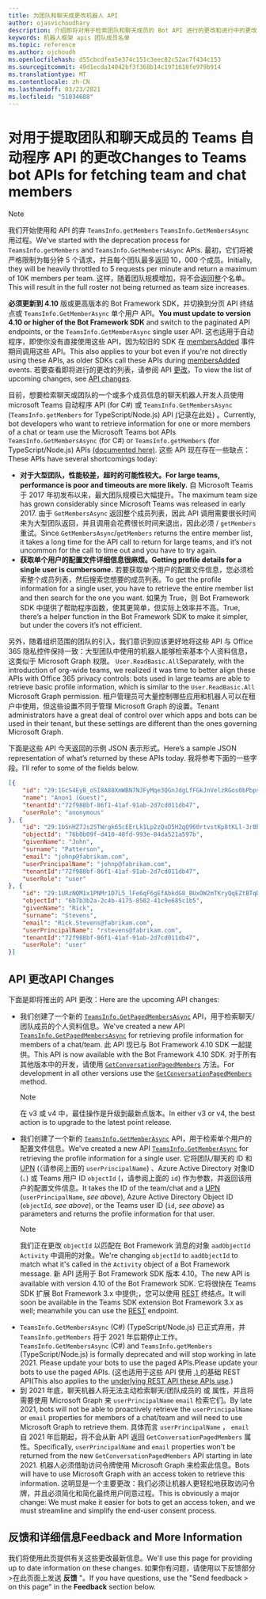 ```yaml
---
title: 为团队和聊天成更改机器人 API
author: ojasvichoudhary
description: 介绍即将对用于检索团队和聊天成员的 Bot API 进行的更改和进行中的更改
keywords: 机器人框架 apis 团队成员名单
ms.topic: reference
ms.author: ojchoudh
ms.openlocfilehash: d55cbcdfea5e374c151c3eec82c52ac7f434c153
ms.sourcegitcommit: 49d1ecda14042bf3f368b14c1971618fe979b914
ms.translationtype: MT
ms.contentlocale: zh-CN
ms.lasthandoff: 03/23/2021
ms.locfileid: "51034688"
---
```

# <a name="changes-to-teams-bot-apis-for-fetching-team-and-chat-members"></a><span data-ttu-id="6024c-104">对用于提取团队和聊天成员的 Teams 自动程序 API 的更改</span><span class="sxs-lookup"><span data-stu-id="6024c-104">Changes to Teams bot APIs for fetching team and chat members</span></span>

>[!NOTE]
> <span data-ttu-id="6024c-105">我们开始使用和 API 的弃 `TeamsInfo.getMembers` `TeamsInfo.GetMembersAsync` 用过程。</span><span class="sxs-lookup"><span data-stu-id="6024c-105">We've started with the deprecation process for `TeamsInfo.getMembers` and `TeamsInfo.GetMembersAsync` APIs.</span></span> <span data-ttu-id="6024c-106">最初，它们将被严格限制为每分钟 5 个请求，并且每个团队最多返回 10，000 个成员。</span><span class="sxs-lookup"><span data-stu-id="6024c-106">Initially, they will be heavily throttled to 5 requests per minute and return a maximum of 10K members per team.</span></span> <span data-ttu-id="6024c-107">这样，随着团队规模增加，将不会返回整个名单。</span><span class="sxs-lookup"><span data-stu-id="6024c-107">This will result in the full roster not being returned as team size increases.</span></span> 
> 
> <span data-ttu-id="6024c-108">**必须更新到 4.10** 版或更高版本的 Bot Framework SDK，并切换到分页 API 终结点或 `TeamsInfo.GetMemberAsync` 单个用户 API。</span><span class="sxs-lookup"><span data-stu-id="6024c-108">**You must update to version 4.10 or higher of the Bot Framework SDK** and switch to the paginated API endpoints, or the `TeamsInfo.GetMemberAsync` single user API.</span></span> <span data-ttu-id="6024c-109">这也适用于自动程序，即使你没有直接使用这些 API，因为较旧的 SDK 在 [membersAdded](../bots/how-to/conversations/subscribe-to-conversation-events.md#team-members-added) 事件期间调用这些 API。</span><span class="sxs-lookup"><span data-stu-id="6024c-109">This also applies to your bot even if you're not directly using these APIs, as older SDKs call these APIs during [membersAdded](../bots/how-to/conversations/subscribe-to-conversation-events.md#team-members-added) events.</span></span> <span data-ttu-id="6024c-110">若要查看即将进行的更改的列表，请参阅 API [更改](team-chat-member-api-changes.md#api-changes)。</span><span class="sxs-lookup"><span data-stu-id="6024c-110">To view the list of upcoming changes, see [API changes](team-chat-member-api-changes.md#api-changes).</span></span> 

<span data-ttu-id="6024c-111">目前，想要检索聊天或团队的一个或多个成员信息的聊天机器人开发人员使用 microsoft Teams 自动程序 API (for C#) 或 `TeamsInfo.GetMembersAsync` (`TeamsInfo.getMembers` for TypeScript/Node.js) API [ (](../bots/how-to/get-teams-context.md#fetching-the-roster-or-user-profile)记录在此处) 。</span><span class="sxs-lookup"><span data-stu-id="6024c-111">Currently, bot developers who want to retrieve information for one or more members of a chat or team use the Microsoft Teams bot APIs `TeamsInfo.GetMembersAsync` (for C#) or `TeamsInfo.getMembers` (for TypeScript/Node.js) APIs [(documented here)](../bots/how-to/get-teams-context.md#fetching-the-roster-or-user-profile).</span></span> <span data-ttu-id="6024c-112">这些 API 现在存在一些缺点：</span><span class="sxs-lookup"><span data-stu-id="6024c-112">These APIs have several shortcomings today:</span></span>

* <span data-ttu-id="6024c-113">**对于大型团队，性能较差，超时的可能性较大。**</span><span class="sxs-lookup"><span data-stu-id="6024c-113">**For large teams, performance is poor and timeouts are more likely.**</span></span> <span data-ttu-id="6024c-114">自 Microsoft Teams 于 2017 年初发布以来，最大团队规模已大幅提升。</span><span class="sxs-lookup"><span data-stu-id="6024c-114">The maximum team size has grown considerably since Microsoft Teams was released in early 2017.</span></span> <span data-ttu-id="6024c-115">由于 `GetMembersAsync` 返回整个成员列表，因此 API 调用需要很长时间来为大型团队返回，并且调用会花费很长时间来退出，因此必须 / `getMembers` 重试。</span><span class="sxs-lookup"><span data-stu-id="6024c-115">Since `GetMembersAsync`/`getMembers` returns the entire member list, it takes a long time for the API call to return for large teams, and it’s not uncommon for the call to time out and you have to try again.</span></span>
* <span data-ttu-id="6024c-116">**获取单个用户的配置文件详细信息很麻烦。**</span><span class="sxs-lookup"><span data-stu-id="6024c-116">**Getting profile details for a single user is cumbersome.**</span></span> <span data-ttu-id="6024c-117">若要获取单个用户的配置文件信息，您必须检索整个成员列表，然后搜索您想要的成员列表。</span><span class="sxs-lookup"><span data-stu-id="6024c-117">To get the profile information for a single user, you have to retrieve the entire member list and then search for the one you want.</span></span> <span data-ttu-id="6024c-118">如果为 True，则 Bot Framework SDK 中提供了帮助程序函数，使其更简单，但实际上效率并不高。</span><span class="sxs-lookup"><span data-stu-id="6024c-118">True, there’s a helper function in the Bot Framework SDK to make it simpler, but under the covers it’s not efficient.</span></span>

<span data-ttu-id="6024c-119">另外，随着组织范围的团队的引入，我们意识到应该更好地将这些 API 与 Office 365 隐私控件保持一致：大型团队中使用的机器人能够检索基本个人资料信息，这类似于 Microsoft Graph 权限。 `User.ReadBasic.All`</span><span class="sxs-lookup"><span data-stu-id="6024c-119">Separately, with the introduction of org-wide teams, we realized it was time to better align these APIs with Office 365 privacy controls: bots used in large teams are able to retrieve basic profile information, which is similar to the `User.ReadBasic.All` Microsoft Graph permission.</span></span> <span data-ttu-id="6024c-120">租户管理员可大量控制哪些应用和机器人可以在租户中使用，但这些设置不同于管理 Microsoft Graph 的设置。</span><span class="sxs-lookup"><span data-stu-id="6024c-120">Tenant administrators have a great deal of control over which apps and bots can be used in their tenant, but these settings are different than the ones governing Microsoft Graph.</span></span>

<span data-ttu-id="6024c-121">下面是这些 API 今天返回的示例 JSON 表示形式。</span><span class="sxs-lookup"><span data-stu-id="6024c-121">Here’s a sample JSON representation of what’s returned by these APIs today.</span></span> <span data-ttu-id="6024c-122">我将参考下面的一些字段。</span><span class="sxs-lookup"><span data-stu-id="6024c-122">I’ll refer to some of the fields below.</span></span>

```json
[{
    "id": "29:1GcS4EyB_oSI8A88XmWBN7NJFyMqe3QGnJdgLfFGkJnVelzRGos0bPbpsfJjcbAD22bmKc4GMbrY2g4JDrrA8vM06X1-cHHle4zOE6U4ttcc",
    "name": "Anon1 (Guest)",
    "tenantId":"72f988bf-86f1-41af-91ab-2d7cd011db47",
    "userRole": "anonymous"
}, {
    "id": "29:1bSnHZ7Js2STWrgk6ScEErLk1Lp2zQuD5H2qQ960rtvstKp8tKLl-3r8b6DoW0QxZimuTxk_kupZ1DBMpvIQQUAZL-PNj0EORDvRZXy8kvWk",
    "objectId": "76b0b09f-d410-48fd-993e-84da521a597b",
    "givenName": "John",
    "surname": "Patterson",
    "email": "johnp@fabrikam.com",
    "userPrincipalName": "johnp@fabrikam.com",
    "tenantId":"72f988bf-86f1-41af-91ab-2d7cd011db47",
    "userRole": "user"
}, {
    "id": "29:1URzNQM1x1PNMr1D7L5_lFe6qF6gEfAbkdG8_BUxOW2mTKryQqEZtBTqDt10-MghkzjYDuUj4KG6nvg5lFAyjOLiGJ4jzhb99WrnI7XKriCs",
    "objectId": "6b7b3b2a-2c4b-4175-8582-41c9e685c1b5",
    "givenName": "Rick",
    "surname": "Stevens",
    "email": "Rick.Stevens@fabrikam.com",
    "userPrincipalName": "rstevens@fabrikam.com",
    "tenantId":"72f988bf-86f1-41af-91ab-2d7cd011db47",
    "userRole": "user"
}]
```

## <a name="api-changes"></a><span data-ttu-id="6024c-123">API 更改</span><span class="sxs-lookup"><span data-stu-id="6024c-123">API Changes</span></span>
<span data-ttu-id="6024c-124">下面是即将推出的 API 更改：</span><span class="sxs-lookup"><span data-stu-id="6024c-124">Here are the upcoming API changes:</span></span>

* <span data-ttu-id="6024c-125">我们创建了一个新的 [`TeamsInfo.GetPagedMembersAsync`](../bots/how-to/get-teams-context.md#fetching-the-roster-or-user-profile) API，用于检索聊天/团队成员的个人资料信息。</span><span class="sxs-lookup"><span data-stu-id="6024c-125">We've created a new API [`TeamsInfo.GetPagedMembersAsync`](../bots/how-to/get-teams-context.md#fetching-the-roster-or-user-profile) for retrieving profile information for members of a chat/team.</span></span> <span data-ttu-id="6024c-126">此 API 现已与 Bot Framework 4.10 SDK 一起提供。</span><span class="sxs-lookup"><span data-stu-id="6024c-126">This API is now available with the Bot Framework 4.10 SDK.</span></span> <span data-ttu-id="6024c-127">对于所有其他版本中的开发，请使用 [`GetConversationPagedMembers`](/dotnet/api/microsoft.bot.connector.conversationsextensions.getconversationpagedmembersasync?view=botbuilder-dotnet-stable&preserve-view=true) 方法。</span><span class="sxs-lookup"><span data-stu-id="6024c-127">For development in all other versions use the [`GetConversationPagedMembers`](/dotnet/api/microsoft.bot.connector.conversationsextensions.getconversationpagedmembersasync?view=botbuilder-dotnet-stable&preserve-view=true) method.</span></span> 
  > [!NOTE]
  > <span data-ttu-id="6024c-128">在 v3 或 v4 中，最佳操作是升级到最新点版本。</span><span class="sxs-lookup"><span data-stu-id="6024c-128">In either v3 or v4, the best action is to upgrade to the latest point release.</span></span> 
* <span data-ttu-id="6024c-129">我们创建了一个新的 [`TeamsInfo.GetMemberAsync`](../bots/how-to/get-teams-context.md#get-single-member-details) API，用于检索单个用户的配置文件信息。</span><span class="sxs-lookup"><span data-stu-id="6024c-129">We've created a new API [`TeamsInfo.GetMemberAsync`](../bots/how-to/get-teams-context.md#get-single-member-details) for retrieving the profile information for a single user.</span></span> <span data-ttu-id="6024c-130">它将团队/聊天的 ID 和[UPN](https://docs.microsoft.com/windows/win32/ad/naming-properties#userprincipalname) (（请参阅上面的 `userPrincipalName`) 、Azure Active Directory 对象ID (、) 或 Teams 用户 ID `objectId` (，请参阅上面的 `id`) 作为参数，并返回该用户的配置文件信息。</span><span class="sxs-lookup"><span data-stu-id="6024c-130">It takes the ID of the team/chat and a [UPN](https://docs.microsoft.com/windows/win32/ad/naming-properties#userprincipalname) (`userPrincipalName`, *see above*), Azure Active Directory Object ID (`objectId`, *see above*), or the Teams user ID (`id`, *see above*) as parameters and returns the profile information for that user.</span></span> 
  > [!NOTE]
  > <span data-ttu-id="6024c-131">我们正在更改 `objectId` 以匹配在 Bot Framework 消息的对象 `aadObjectId` `Activity` 中调用的对象。</span><span class="sxs-lookup"><span data-stu-id="6024c-131">We're changing `objectId` to `aadObjectId` to match what it's called in the `Activity` object of a Bot Framework message.</span></span> <span data-ttu-id="6024c-132">新 API 适用于 Bot Framework SDK 版本 4.10。</span><span class="sxs-lookup"><span data-stu-id="6024c-132">The new API is available with version 4.10 of the Bot Framework SDK.</span></span> <span data-ttu-id="6024c-133">它将很快在 Teams SDK 扩展 Bot Framework 3.x 中提供;，您可以使用 [REST](../bots/how-to/get-teams-context.md?get-single-member-details) 终结点。</span><span class="sxs-lookup"><span data-stu-id="6024c-133">It will soon be available in the Teams SDK extension Bot Framework 3.x as well; meanwhile you can use the [REST](../bots/how-to/get-teams-context.md?get-single-member-details) endpoint.</span></span>
* <span data-ttu-id="6024c-134">`TeamsInfo.GetMembersAsync` (C#)  (TypeScript/Node.js) 已正式弃用，并 `TeamsInfo.getMembers` 将于 2021 年后期停止工作。</span><span class="sxs-lookup"><span data-stu-id="6024c-134">`TeamsInfo.GetMembersAsync` (C#) and `TeamsInfo.getMembers` (TypeScript/Node.js) is formally deprecated and will stop working in late 2021.</span></span> <span data-ttu-id="6024c-135">Please update your bots to use the paged APIs.</span><span class="sxs-lookup"><span data-stu-id="6024c-135">Please update your bots to use the paged APIs.</span></span> <span data-ttu-id="6024c-136"> (这也适用于这些 API 使用 [.) ](../bots/how-to/get-teams-context.md)的基础 REST API</span><span class="sxs-lookup"><span data-stu-id="6024c-136">(This also applies to the [underlying REST API these APIs use](../bots/how-to/get-teams-context.md).)</span></span>
* <span data-ttu-id="6024c-137">到 2021 年底，聊天机器人将无法主动检索聊天/团队成员的 或 属性，并且将需要使用 Microsoft Graph 来 `userPrincipalName` `email` 检索它们。</span><span class="sxs-lookup"><span data-stu-id="6024c-137">By late 2021, bots will not be able to proactively retrieve the `userPrincipalName` or `email` properties for members of a chat/team and will need to use Microsoft Graph to retrieve them.</span></span> <span data-ttu-id="6024c-138">具体而言 `userPrincipalName` ， `email` 自 2021 年后期起，将不会从新 API 返回 `GetConversationPagedMembers` 属性。</span><span class="sxs-lookup"><span data-stu-id="6024c-138">Specifically, `userPrincipalName` and `email` properties won't be returned from the new `GetConversationPagedMembers` API starting in late 2021.</span></span> <span data-ttu-id="6024c-139">机器人必须借助访问令牌使用 Microsoft Graph 来检索此信息。</span><span class="sxs-lookup"><span data-stu-id="6024c-139">Bots will have to use Microsoft Graph with an access token to retrieve this information.</span></span> <span data-ttu-id="6024c-140">这明显是一个主要更改：我们必须让机器人更轻松地获取访问令牌，并且必须简化和简化最终用户同意过程。</span><span class="sxs-lookup"><span data-stu-id="6024c-140">This is obviously a major change: We must make it easier for bots to get an access token, and we must streamline and simplify the end-user consent process.</span></span>

## <a name="feedback-and-more-information"></a><span data-ttu-id="6024c-141">反馈和详细信息</span><span class="sxs-lookup"><span data-stu-id="6024c-141">Feedback and More Information</span></span>
<span data-ttu-id="6024c-142">我们将使用此页提供有关这些更改最新信息。</span><span class="sxs-lookup"><span data-stu-id="6024c-142">We'll use this page for providing up to date information on these changes.</span></span> <span data-ttu-id="6024c-143">如果你有问题，请使用以下反馈部分>在此页面上发送 **反馈** "。</span><span class="sxs-lookup"><span data-stu-id="6024c-143">If you have questions, use the "Send feedback > on this page" in the **Feedback** section below.</span></span> 

